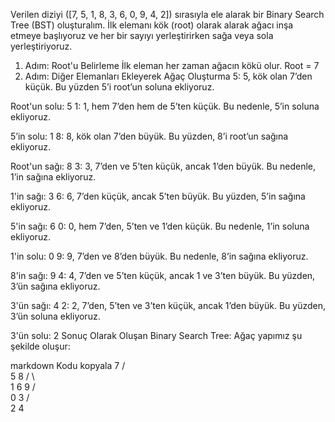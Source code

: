 Verilen diziyi ([7, 5, 1, 8, 3, 6, 0, 9, 4, 2]) sırasıyla ele alarak bir Binary Search Tree (BST) oluşturalım. İlk elemanı kök (root) olarak alarak ağacı inşa etmeye başlıyoruz ve her bir sayıyı yerleştirirken sağa veya sola yerleştiriyoruz.

1. Adım: Root'u Belirleme
İlk eleman her zaman ağacın kökü olur.
Root = 7
2. Adım: Diğer Elemanları Ekleyerek Ağaç Oluşturma
5: 5, kök olan 7’den küçük. Bu yüzden 5’i root’un soluna ekliyoruz.

Root'un solu: 5
1: 1, hem 7’den hem de 5’ten küçük. Bu nedenle, 5’in soluna ekliyoruz.

5’in solu: 1
8: 8, kök olan 7’den büyük. Bu yüzden, 8’i root’un sağına ekliyoruz.

Root'un sağı: 8
3: 3, 7’den ve 5’ten küçük, ancak 1’den büyük. Bu nedenle, 1’in sağına ekliyoruz.

1'in sağı: 3
6: 6, 7’den küçük, ancak 5’ten büyük. Bu yüzden, 5’in sağına ekliyoruz.

5'in sağı: 6
0: 0, hem 7’den, 5’ten ve 1’den küçük. Bu nedenle, 1’in soluna ekliyoruz.

1'in solu: 0
9: 9, 7’den ve 8’den büyük. Bu nedenle, 8’in sağına ekliyoruz.

8'in sağı: 9
4: 4, 7’den ve 5’ten küçük, ancak 1 ve 3’ten büyük. Bu yüzden, 3’ün sağına ekliyoruz.

3'ün sağı: 4
2: 2, 7’den, 5’ten ve 3’ten küçük, ancak 1’den büyük. Bu yüzden, 3’ün soluna ekliyoruz.

3'ün solu: 2
Sonuç Olarak Oluşan Binary Search Tree:
Ağaç yapımız şu şekilde oluşur:

markdown
Kodu kopyala
         7
       /   \
      5     8
     / \     \
    1   6     9
   / \
  0   3
     / \
    2   4